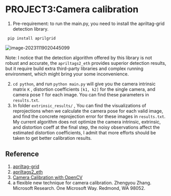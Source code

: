 # PROJECT3:Camera calibration

1. Pre-requirement: to run the main.py, you need to install the apriltag-grid detection library.

```
 pip install aprilgrid
```

![image-20231119020445099](/Users/fc/Desktop/学习/ELEC6910/projects/project3/assets/image-20231119020445099.png)

Note: I notice that the detection algorithm offered by this library is not robust and accurate, the `apriltags2_eth` provides superior detection results, but it require build extra third-party libraries and complex running environment, which might bring your some inconvenience.

2. `cd python`, and run `python main.py` will give you the camera intrinsic matrix `K` , distortion coefficients `[k1, k2]` for the single camera,  and camera pose `T` for each image. You can find these parameters in `results.txt`.
3. In folder `extrinsic_results/`  , You can find the visualizations of reprojections  when we calculate the camera pose for each valid image, and find the concrete reprojection error for these images in `results.txt`.  My current algorithm does not optimize the camera intrinsic, extrinsic, and distortion coeff at the final step, the noisy observations affect the estimated distortion coefficients, I admit that more efforts should be taken to get better calibration results.

## Reference
1. [apriltag-grid](https://github.com/powei-lin/aprilgrid)
2. [apriltags2_eth](https://github.com/safijari/apriltags2_ethz)
3. [Camera Calibration with OpenCV](https://docs.opencv.org/2.4/doc/tutorials/calib3d/camera_calibration/camera_calibration.html)
4. a flexible new technique for camera calibration. Zhengyou Zhang. Microsoft Research. One Microsoft Way. Redmond, WA 98052.



